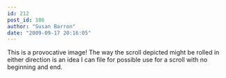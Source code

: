 ```yaml
---
id: 212
post_id: 106
author: "Susan Barron"
date: "2009-09-17 20:16:05"
---
```

This is a provocative image! The way the scroll depicted might be rolled in either direction is an idea I can file for possible use for a scroll with no beginning and end.
